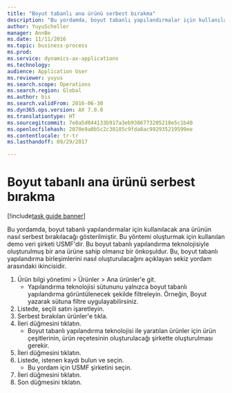```yaml
--- 
title: "Boyut tabanlı ana ürünü serbest bırakma"
description: "Bu yordamda, boyut tabanlı yapılandırmalar için kullanılacak ana ürünün nasıl serbest bırakılacağı gösterilmiştir."
author: YuyuScheller
manager: AnnBe
ms.date: 11/11/2016
ms.topic: business-process
ms.prod: 
ms.service: dynamics-ax-applications
ms.technology: 
audience: Application User
ms.reviewer: yuyus
ms.search.scope: Operations
ms.search.region: Global
ms.author: bis
ms.search.validFrom: 2016-06-30
ms.dyn365.ops.version: AX 7.0.0
ms.translationtype: HT
ms.sourcegitcommit: 7e0a5d044133b917a3eb9386773205218e5c1b40
ms.openlocfilehash: 2070e9a0b5c2c30185c9fda8ac992935219599ee
ms.contentlocale: tr-tr
ms.lasthandoff: 09/29/2017

---
```

# <a name="release-a-dimension-based-product-master"></a>Boyut tabanlı ana ürünü serbest bırakma

[!include[task guide banner](../../includes/task-guide-banner.md)]

Bu yordamda, boyut tabanlı yapılandırmalar için kullanılacak ana ürünün nasıl serbest bırakılacağı gösterilmiştir. Bu yöntemi oluşturmak için kullanılan demo veri şirketi USMF'dir. Bu boyut tabanlı yapılandırma teknolojisiyle oluşturulmuş bir ana ürüne sahip olmanız bir önkoşuldur. Bu, boyut tabanlı yapılandırma birleşimlerini nasıl oluşturulacağını açıklayan sekiz yordam arasındaki ikincisidir.

1. Ürün bilgi yönetimi > Ürünler > Ana ürünler'e git.
    * Yapılandırma teknolojisi sütununu yalnızca boyut tabanlı yapılandırma görüntülenecek şekilde filtreleyin. Örneğin, Boyut yazarak sütuna filtre uygulayabilirsiniz.    
2. Listede, seçili satırı işaretleyin.
3. Serbest bırakılan ürünler'e tıkla.
4. İleri düğmesini tıklatın.
    * Boyut tabanlı yapılandırma teknolojisi ile yaratılan ürünler için ürün çeşitlerinin, ürün reçetesinin oluşturulacağı şirkette oluşturulması gerekir.  
5. İleri düğmesini tıklatın.
6. Listede, istenen kaydı bulun ve seçin.
    * Bu yordam için USMF şirketini seçin.  
7. İleri düğmesini tıklatın.
8. Son düğmesini tıklatın.


